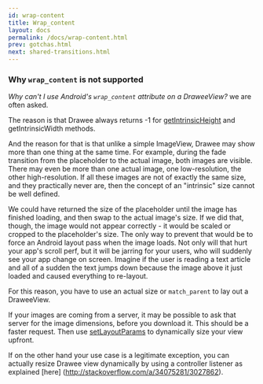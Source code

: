 ```yaml
---
id: wrap-content
title: Wrap_content
layout: docs
permalink: /docs/wrap-content.html
prev: gotchas.html
next: shared-transitions.html
---
```


### Why `wrap_content` is not supported

*Why can't I use Android's `wrap_content` attribute on a DraweeView?* we are often asked.

The reason is that Drawee always returns -1 for [getIntrinsicHeight](http://developer.android.com/reference/android/graphics/drawable/Drawable.html#getIntrinsicHeight()) and getIntrinsicWidth methods.

And the reason for that is that unlike a simple ImageView, Drawee may show more than one thing at the same time. For example, during the fade transition from the placeholder to the actual image, both images are visible. There may even be more than one actual image, one low-resolution, the other high-resolution. If all these images are not of exactly the same size, and they practically never are, then the concept of an "intrinsic" size cannot be well defined.

We could have returned the size of the placeholder until the image has finished loading, and then swap to the actual image's size. If we did that, though, the image would not appear correctly - it would be scaled or cropped to the placeholder's size. The only way to prevent that would be to force an Android layout pass when the image loads. Not only will that hurt your app's scroll perf, but it will be jarring for your users, who will suddenly see your app change on screen. Imagine if the user is reading a text article and all of a sudden the text jumps down because the image above it just loaded and caused everything to re-layout.

For this reason, you have to use an actual size or `match_parent` to lay out a DraweeView.

If your images are coming from a server, it may be possible to ask that server for the image dimensions, before you download it. This should be a faster request. Then use [setLayoutParams](http://developer.android.com/reference/android/view/View.html#setLayoutParams(android.view.ViewGroup.LayoutParams)) to dynamically size your view upfront.

If on the other hand your use case is a legitimate exception, you can actually resize Drawee view dynamically by using a controller listener as explained [here] (http://stackoverflow.com/a/34075281/3027862).
